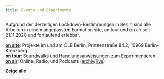 ```yaml
---
title: Events und Experimente
---
```


Aufgrund der derzeitigen Lockdown-Bestimmungen in Berlin sind alle Arbeiten in einem angepassten Format on site, on tour und on air seit 21.11.2020 und fortlaufend erlebbar.

**[on site](/tags/onsite/)**: Projekte im und am CLB Berlin, Prinzenstraße 84.2, 10969 Berlin-Kreuzberg  
**[on tour](/tags/ontour/)**: Soundwalks und Handlungsanweisungen zum Experimentieren  
**[on air](/tags/onair/)**:  Online, Radio, und Podcasts ([archiv](https://aporee.org/t/berlinlokalzeit/list.php)/[live](https://radio.aporee.org/))  

**[Zeige alle](/project/)**